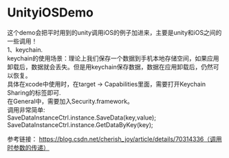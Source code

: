 # UnityiOSDemo
这个demo会把平时用到的unity调用iOS的例子加进来，主要是unity和iOS之间的一些调用！    
1、keychain.   
  keychain的使用场景：理论上我们保存一个数据到手机本地存储空间，如果应用卸载后，数据就会丢失。但是用keychain保存数据，数据在应用卸载后，仍然可以恢复。    
  具体在xcode中使用时，在target -> Capabilities里面，需要打开Keychain Sharing的标签即可.   
  在General中，需要加入Security.framework。   
  调用非常简单:  
    SaveDataInstanceCtrl.instance.SaveData(key,value);    
    SaveDataInstanceCtrl.instance.GetDataByKey(key);    

参考链接：
https://blog.csdn.net/cherish_joy/article/details/70314336（调用时参数的传递）

